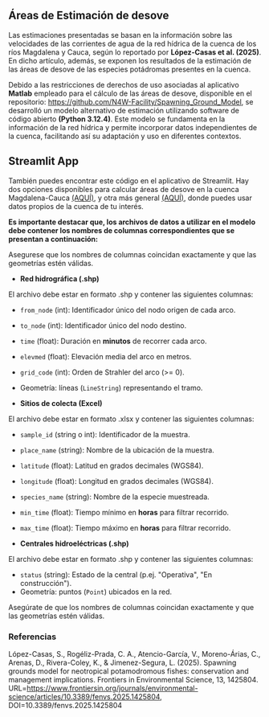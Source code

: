 

## Áreas de Estimación de desove 

Las estimaciones presentadas se basan en la información sobre las velocidades de las corrientes de agua de la red hídrica de la cuenca de los ríos Magdalena y Cauca, según lo reportado por **López-Casas et al. (2025)**. En dicho artículo, además, se exponen los resultados de la estimación de las áreas de desove de las especies potádromas presentes en la cuenca.

Debido a las restricciones de derechos de uso asociadas al aplicativo **Matlab** empleado para el cálculo de las áreas de desove, disponible en el repositorio: https://github.com/N4W-Facility/Spawning_Ground_Model, se desarrolló un modelo alternativo de estimación utilizando software de código abierto **(Python 3.12.4)**. Este modelo se fundamenta en la información de la red hídrica y permite incorporar datos independientes de la cuenca, facilitando así su adaptación y uso en diferentes contextos.

## Streamlit App

También puedes encontrar este código en el aplicativo de Streamlit. Hay dos opciones disponibles para calcular áreas de desove en la cuenca Magdalena-Cauca [(AQUÍ)](https://areasdesove-gs7qcre3gdc8n8r2brm4ra), y otra más general [(AQUÍ)](https://areasdesove-cazetwa6bricxkmfqhste2.streamlit.app/), donde puedes usar datos propios de la cuenca de tu interés.


**Es importante destacar que, los archivos de datos a utilizar en el modelo debe contener los nombres de columnas correspondientes que se presentan a continuación:**



Asegurese que los nombres de columnas coincidan exactamente y que las geometrías estén válidas.

- **Red hidrográfica (.shp)**

El archivo debe estar en formato .shp y contener las siguientes columnas:

  - `from_node` (int): Identificador único del nodo origen de cada arco.
  - `to_node` (int): Identificador único del nodo destino.
  - `time` (float): Duración en **minutos** de recorrer cada arco.
  - `elevmed` (float): Elevación media del arco en metros.
  - `grid_code` (int): Orden de Strahler del arco (>= 0).
  - Geometría: líneas (`LineString`) representando el tramo.

- **Sitios de colecta (Excel)**

El archivo debe estar en formato .xlsx y contener las siguientes columnas:

  - `sample_id` (string o int): Identificador de la muestra.
  - `place_name` (string): Nombre de la ubicación de la muestra.
  - `latitude` (float): Latitud en grados decimales (WGS84).
  - `longitude` (float): Longitud en grados decimales (WGS84).
  - `species_name` (string): Nombre de la especie muestreada.
  - `min_time` (float): Tiempo mínimo en **horas** para filtrar recorrido.
  - `max_time` (float): Tiempo máximo en **horas** para filtrar recorrido.

- **Centrales hidroeléctricas (.shp)**

El archivo debe estar en formato .shp y contener las siguientes columnas:

  - `status` (string): Estado de la central (p.ej. "Operativa", "En construcción").
  - Geometría: puntos (`Point`) ubicados en la red.

Asegúrate de que los nombres de columnas coincidan exactamente y que las geometrías estén válidas.


### Referencias
López-Casas, S., Rogéliz-Prada, C. A., Atencio-García, V., Moreno-Árias, C., Arenas, D., Rivera-Coley, K., & Jimenez-Segura, L. (2025). Spawning grounds model for neotropical potamodromous fishes: conservation and management implications. Frontiers in Environmental Science, 13, 1425804. URL=https://www.frontiersin.org/journals/environmental-science/articles/10.3389/fenvs.2025.1425804, DOI=10.3389/fenvs.2025.1425804

